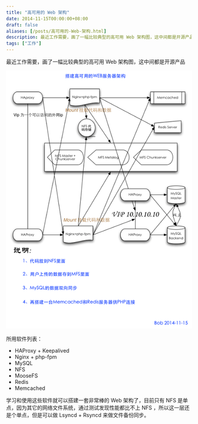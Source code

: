 ```yaml
---
title: "高可用的 Web 架构"
date: 2014-11-15T00:00:00+08:00
draft: false
aliases: [/posts/高可用的-Web-架构.html]
description: 最近工作需要，画了一幅比较典型的高可用 Web 架构图，这中间都是开源产品
tags: ["工作"]
---
```


最近工作需要，画了一幅比较典型的高可用 Web 架构图，这中间都是开源产品

![](build-high-avilability-web-architecture.png)

所用软件列表：

* HAProxy + Keepalived
* Nginx + php-fpm
* MySQL
* NFS
* MooseFS
* Redis
* Memcached

学习和使用这些软件就可以搭建一套非常棒的 Web 架构了，目前只有 NFS 是单点，因为其它的网络文件系统，通过测试发现性能都比不上 NFS ，所以这一层还是个单点，但是可以做 Lsyncd + Rsyncd 来做文件备份同步。
